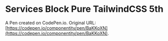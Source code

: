 # Services Block Pure TailwindCSS 5th

A Pen created on CodePen.io. Original URL: [https://codepen.io/componentity/pen/BaKKoXN](https://codepen.io/componentity/pen/BaKKoXN).


